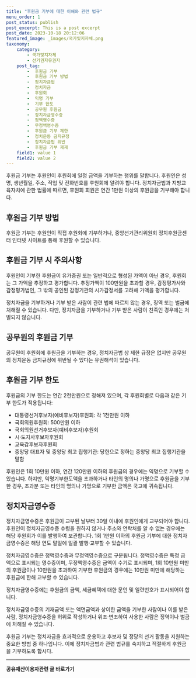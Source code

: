 ```yaml
---
title: "후원금 기부에 대한 이해와 관련 법규"
menu_order: 1
post_status: publish
post_excerpt: This is a post excerpt
post_date: 2023-10-18 20:12:06
featured_image: _images/국가및지자체.png
taxonomy:
    category:
        - 국가및지자체
        - 선거권자유권자
    post_tag:
        -  후원금 기부
        -  후원금 기부 방법
        -  정치자금법
        -  정치자금
        -  후원회
        -  익명 기부
        -  기부 한도
        -  공무원 후원금
        -  정치자금영수증
        -  정액영수증
        -  무정액영수증
        -  후원금 기부 제한
        -  정치운동 금지규정
        -  정치자금법 위반
        -  후원금 기부 제재
    field1: value 1
    field2: value 2
---
```



후원금 기부는 후원인이 후원회에 일정 금액을 기부하는 행위를 말합니다. 후원인은 성명, 생년월일, 주소, 직업 및 전화번호를 후원회에 알려야 합니다. 정치자금법과 지방교육자치에 관한 법률에 따르면, 후원회 회원은 연간 1만원 이상의 후원금을 기부해야 합니다.

## 후원금 기부 방법

후원금 기부는 후원인이 직접 후원회에 기부하거나, 중앙선거관리위원회 정치후원금센터 인터넷 사이트를 통해 후원할 수 있습니다.

## 후원금 기부 시 주의사항

후원인이 기부한 후원금이 유가증권 또는 일반적으로 형성된 가액이 아닌 경우, 후원회는 그 가액을 추정하고 평가합니다. 추정가액이 100만원을 초과할 경우, 감정평가사와 감정평가법인, 그 밖의 공인된 감정기관의 시가감정서를 고려해 가액을 평가합니다.

정치자금을 기부하거나 기부 받은 사람이 관련 법에 따르지 않는 경우, 징역 또는 벌금에 처해질 수 있습니다. 다만, 정치자금을 기부하거나 기부 받은 사람이 친족인 경우에는 처벌되지 않습니다.

## 공무원의 후원금 기부

공무원이 후원회에 후원금을 기부하는 경우, 정치자금법 상 제한 규정은 없지만 공무원의 정치운동 금지규정에 위반될 수 있다는 유권해석이 있습니다.

## 후원금 기부 한도

후원금의 기부 한도는 연간 2천만원으로 정해져 있으며, 각 후원회별로 다음과 같은 기부 한도가 적용됩니다:

- 대통령선거후보자(예비후보자)후원회: 각 1천만원 이하
- 국회의원후원회: 500만원 이하
- 국회의원선거후보자(예비후보자)후원회
- 시·도지사후보자후원회
- 교육감후보자후원회
- 중앙당 대표자 및 중앙당 최고 집행기관: 당헌으로 정하는 중앙당 최고 집행기관을 말함

후원인은 1회 10만원 이하, 연간 120만원 이하의 후원금의 경우에는 익명으로 기부할 수 있습니다. 하지만, 익명기부한도액을 초과하거나 타인의 명의나 가명으로 후원금을 기부한 경우, 초과분 또는 타인의 명의나 가명으로 기부한 금액은 국고에 귀속됩니다.

## 정치자금영수증

정치자금영수증은 후원금이 교부된 날부터 30일 이내에 후원인에게 교부되어야 합니다. 후원인이 정치자금영수증 수령을 원하지 않거나 주소와 연락처를 알 수 없는 경우에는 해당 후원회가 이를 발행하여 보관합니다. 1회 1만원 이하의 후원금 기부에 대한 정치자금영수증은 해당 연도 말일에 일괄 발행·교부할 수 있습니다.

정치자금영수증은 정액영수증과 무정액영수증으로 구분됩니다. 정액영수증은 특정 금액으로 표시되는 영수증이며, 무정액영수증은 금액이 수기로 표시되며, 1회 10만원 미만의 후원금이나 10만원을 초과하여 기부한 후원금의 경우에는 10만원 미만에 해당하는 후원금에 한해 교부할 수 있습니다.

정치자금영수증에는 후원금의 금액, 세금혜택에 대한 문언 및 일련번호가 표시되어야 합니다.

정치자금영수증의 기재금액 또는 액면금액과 상이한 금액을 기부한 사람이나 이를 받은 사람, 정치자금영수증을 허위로 작성하거나 위조·변조하여 사용한 사람은 징역이나 벌금에 처해질 수 있습니다.

후원금 기부는 정치자금을 효과적으로 운용하고 후보자 및 정당의 선거 활동을 지원하는 중요한 방법 중 하나입니다. 이에 정치자금법과 관련 법규를 숙지하고 적절하게 후원금을 기부하도록 합시다.

<!-- wp:separator -->
<hr class="wp-block-separator has-alpha-channel-opacity"/>
<!-- /wp:separator -->
<!-- wp:group {"backgroundColor":"base","layout":{"type":"constrained"}} -->
<div class="wp-block-group has-base-background-color has-background">
<!-- wp:paragraph {"align":"center","fontSize":"large"} -->
<p class="has-text-align-center has-large-font-size"><strong>공유재산이용자관련 글 바로가기</strong></p>
<!-- /wp:paragraph -->


<!-- wp:latest-posts{"categories": [{"id": 1570, "count": 100, "description": "", "link": "https://uknowlaw.com/category/%ea%b3%b5%ec%9c%a0%ec%9e%ac%ec%82%b0%ec%9d%b4%ec%9a%a9%ec%9e%90/", "name": "공유재산이용자", "slug": "공유재산이용자", "taxonomy": "category", "parent": 0, "meta": [],"_links":{"self":[{"href":"https://uknowlaw.com/wp-json/wp/v2/categories/1570"}],"collection":[{"href":"https://uknowlaw.com/wp-json/wp/v2/categories"}],"about":[{"href":"https://uknowlaw.com/wp-json/wp/v2/taxonomies/category"}],"wp:post_type":[{"href":"https://uknowlaw.com/wp-json/wp/v2/posts?categories=1570"}],"curies":[{"name":"wp","href":"https://api.w.org/{rel}","templated":true}]}}],"postsToShow":100,"excerptLength":28,"postLayout":"grid","columns":2,"featuredImageAlign":"left","featuredImageSizeSlug":"large","fontSize":"medium"} /-->
</div>
<!-- /wp:group -->
    